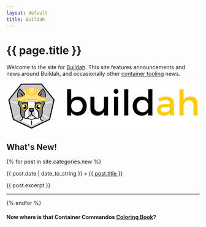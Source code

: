 ```yaml
---
layout: default
title: Buildah
---
```

<head>
<!-- Global site tag (gtag.js) - Google Analytics -->
<script async src="https://www.googletagmanager.com/gtag/js?id=UA-132755160-2"></script>
<script>
  window.dataLayer = window.dataLayer || [];
  function gtag(){dataLayer.push(arguments);}
  gtag('js', new Date());

  gtag('config', 'UA-132755160-2');
</script>
<link rel="icon" type="image/x-icon" href="/images/favicon.ico">
<link rel="shortcut icon" type="image/x-icon" href="/images/favicon.ico">
</head>

# {{ page.title }}

Welcome to the site for [Buildah](https://github.com/containers/buildah/blob/master/README.md). This site features announcements and news around Buildah, and occasionally other [container tooling](https://github.com/containers/) news.

![Buildah logo](images/buildah.png)

## What's New!

<section class="posts">
  {% for post in site.categories.new %}
    <p><span>{{ post.date | date_to_string }}</span> » <a href="{{ site.baseurl }}{{ post.url }}" title="{{ post.title }}">{{ post.title }}</a></p>
    <p>{{ post.excerpt }}</p><hr>
  {% endfor %}
</section>

#### Now where is that Container Commandos [Coloring Book](https://github.com/mairin/coloringbook-container-commandos/blob/master/Web.pdf)?

